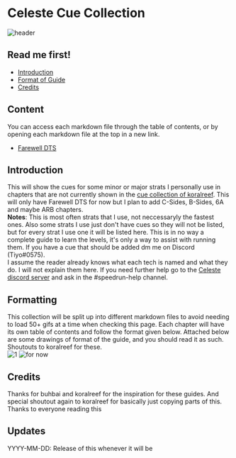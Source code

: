 # Celeste Cue Collection
![header](https://cdn.discordapp.com/attachments/752203178715644024/901051628013105212/20211022121702_1.jpg)
## Read me first!
- [Introduction](#introdcution)
- [Format of Guide](#formatting)
- [Credits](#credits)
## Content
You can access each markdown file through the table of contents, or by opening each markdown file at the top in a new link.
- [Farewell DTS](https://github.com/Tiyo98/celeste-cuecollection/blob/main/Farewell.md)
## Introduction
This will show the cues for some minor or major strats I personally use in chapters that are not currently shown in the [cue collection of koralreef](https://github.com/koralreeef/anypercent-cuecollection). This will only have Farewell DTS for now but I plan to add C-Sides, B-Sides, 6A and maybe ARB chapters.
\
**Notes**: This is most often strats that I use, not neccessaryly the fastest ones. Also some strats I use just don't have cues so they will not be listed, but for every strat I use one it will be listed here. This is in no way a complete guide to learn the levels, it's only a way to assist with running them. If you have a cue that should be added dm me on Discord (Tiyo#0575).
\
I assume the reader already knows what each tech is named and what they do. I will not explain them here. If you need further help go to the [Celeste discord server](https://discord.com/invite/celeste) and ask in the #speedrun-help channel.
## Formatting
This collection will be split up into different markdown files to avoid needing to load 50+ gifs at a time when checking this page. Each chapter will have its own table of contents and follow the format given below.
Attached below are some drawings of format of the guide, and you should read it as such. Shoutouts to koralreef for these.
\
![1](https://cdn.discordapp.com/attachments/293555577991200770/775444116707606558/unknown.png)
![for now](https://cdn.discordapp.com/attachments/293555577991200770/775400802339913768/unknown.png)
## Credits
Thanks for buhbai and koralreef for the inspiration for these guides. And special shoutout again to koralreef for basically just copying parts of this. Thanks to everyone reading this
## Updates
YYYY-MM-DD: Release of this whenever it will be